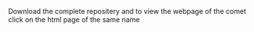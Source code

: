 Download the complete repositery and to view the webpage of the comet click on the html page of the same name
